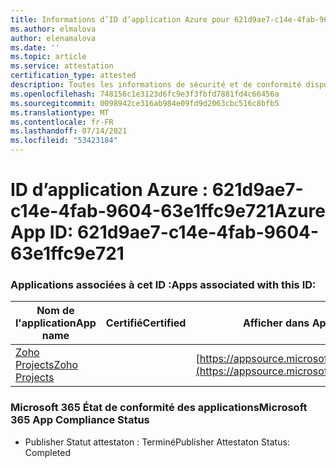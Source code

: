 ```yaml
---
title: Informations d’ID d’application Azure pour 621d9ae7-c14e-4fab-9604-63e1ffc9e721
ms.author: elmalova
author: elenamalova
ms.date: ''
ms.topic: article
ms.service: attestation
certification_type: attested
description: Toutes les informations de sécurité et de conformité disponibles pour 621d9ae7-c14e-4fab-9604-63e1ffc9e721.
ms.openlocfilehash: 748156c1e3123d6fc9e3f3fbfd7881fd4c66456a
ms.sourcegitcommit: 0098942ce316ab984e09fd9d2063cbc516c8bfb5
ms.translationtype: MT
ms.contentlocale: fr-FR
ms.lasthandoff: 07/14/2021
ms.locfileid: "53423184"
---
```

# <a name="azure-app-id-621d9ae7-c14e-4fab-9604-63e1ffc9e721"></a><span data-ttu-id="86e45-103">ID d’application Azure : 621d9ae7-c14e-4fab-9604-63e1ffc9e721</span><span class="sxs-lookup"><span data-stu-id="86e45-103">Azure App ID: 621d9ae7-c14e-4fab-9604-63e1ffc9e721</span></span>


### <a name="apps-associated-with-this-id"></a><span data-ttu-id="86e45-104">Applications associées à cet ID :</span><span class="sxs-lookup"><span data-stu-id="86e45-104">Apps associated with this ID:</span></span>
| <span data-ttu-id="86e45-105">**Nom de l'application**</span><span class="sxs-lookup"><span data-stu-id="86e45-105">**App name**</span></span> | <span data-ttu-id="86e45-106">**Certifié**</span><span class="sxs-lookup"><span data-stu-id="86e45-106">**Certified**</span></span> | <span data-ttu-id="86e45-107">**Afficher dans AppSource**</span><span class="sxs-lookup"><span data-stu-id="86e45-107">**View in AppSource**</span></span> |
|-|-|-|
| [<span data-ttu-id="86e45-108">Zoho Projects</span><span class="sxs-lookup"><span data-stu-id="86e45-108">Zoho Projects</span></span>](https://docs.microsoft.com/en-us/microsoft-365-app-certification/forward/WA104381668) |  | [https://appsource.microsoft.com/product/office/WA104381668](https://appsource.microsoft.com/product/office/WA104381668) |

### <a name="microsoft-365-app-compliance-status"></a><span data-ttu-id="86e45-109">Microsoft 365 État de conformité des applications</span><span class="sxs-lookup"><span data-stu-id="86e45-109">Microsoft 365 App Compliance Status</span></span>
- <span data-ttu-id="86e45-110">Publisher Statut attestaton : Terminé</span><span class="sxs-lookup"><span data-stu-id="86e45-110">Publisher Attestaton Status: Completed</span></span>
